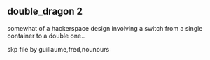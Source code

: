 ## double_dragon 2 
somewhat of a hackerspace design involving a switch from a single container to a double one..

skp file by guillaume,fred,nounours
